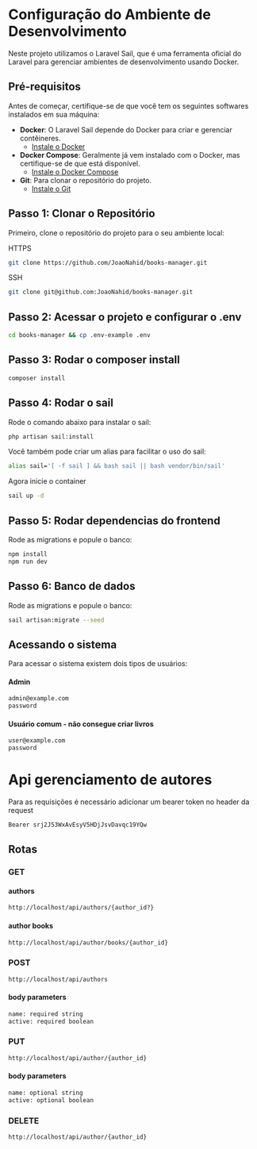 # Configuração do Ambiente de Desenvolvimento

Neste projeto utilizamos o Laravel Sail, que é uma ferramenta oficial do Laravel para gerenciar ambientes de desenvolvimento usando Docker.

## Pré-requisitos

Antes de começar, certifique-se de que você tem os seguintes softwares instalados em sua máquina:

- **Docker**: O Laravel Sail depende do Docker para criar e gerenciar contêineres.
  - [Instale o Docker](https://docs.docker.com/get-docker/)
- **Docker Compose**: Geralmente já vem instalado com o Docker, mas certifique-se de que está disponível.
  - [Instale o Docker Compose](https://docs.docker.com/compose/install/)
- **Git**: Para clonar o repositório do projeto.
  - [Instale o Git](https://git-scm.com/downloads)

## Passo 1: Clonar o Repositório

Primeiro, clone o repositório do projeto para o seu ambiente local:

HTTPS
```bash
git clone https://github.com/JoaoNahid/books-manager.git
```
SSH
```bash
git clone git@github.com:JoaoNahid/books-manager.git
```

## Passo 2: Acessar o projeto e configurar o .env

```bash
cd books-manager && cp .env-example .env
```

## Passo 3: Rodar o composer install
```bash
composer install
```

## Passo 4: Rodar o sail
Rode o comando abaixo para instalar o sail:
```bash
php artisan sail:install
```

Você também pode criar  um alias para  facilitar o uso do sail:
```bash
alias sail='[ -f sail ] && bash sail || bash vendor/bin/sail'
```

Agora inicie o container
```bash
sail up -d
```


## Passo 5: Rodar dependencias do frontend
Rode as migrations e popule o banco:
```bash
npm install
npm run dev
```

## Passo 6: Banco de dados

Rode as migrations e popule o banco:
```bash
sail artisan:migrate --seed
```

## Acessando o sistema

Para acessar o sistema existem dois tipos de usuários:
#### Admin
```bash
admin@example.com
password
```

#### Usuário comum - não consegue criar livros
```bash
user@example.com
password
```


# Api gerenciamento de autores

Para as requisições é necessário adicionar um bearer token no header da request
```bash
Bearer srj2J53WxAvEsyV5HDjJsvDavqc19YQw
```

## Rotas
### GET
#### authors
```bash
http://localhost/api/authors/{author_id?}
```
#### author books
```bash
http://localhost/api/author/books/{author_id}
```

### POST
```bash
http://localhost/api/authors
```
#### body parameters
```bash
name: required string
active: required boolean
```

### PUT
```bash
http://localhost/api/author/{author_id}
```
#### body parameters
```bash
name: optional string
active: optional boolean
```

### DELETE
```bash
http://localhost/api/author/{author_id}
```